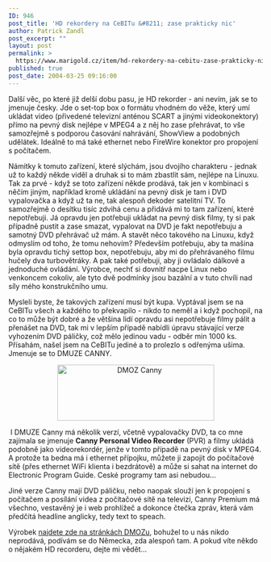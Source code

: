 ```yaml
---
ID: 946
post_title: 'HD rekordery na CeBITu &#8211; zase prakticky nic'
author: Patrick Zandl
post_excerpt: ""
layout: post
permalink: >
  https://www.marigold.cz/item/hd-rekordery-na-cebitu-zase-prakticky-nic
published: true
post_date: 2004-03-25 09:16:00
---
```

<P>Další věc, po které již delší dobu pasu, je HD rekorder - ani nevím, jak se to jmenuje česky. Jde o set-top box o formátu vhodném do věže, který umí ukládat video (přivedené televizní anténou SCART a jinými videokonektory) přímo na pevný disk nejlépe v MPEG4&#160;a z něj ho zase přehrávat, to vše samozřejmě s podporou časování nahrávání, ShowView a podobných udělátek. Ideálně to má také ethernet nebo FireWire konektor pro propojení s počítačem. </P>
<P>Námitky k tomuto zařízení, které slýchám, jsou dvojího charakteru - jednak už to každý někde viděl a druhak si to mám zbastlit sám, nejlépe na Linuxu. Tak za prvé - když se toto zařízení někde prodává, tak jen v kombinaci s něčím jiným, například kromě ukládání na pevný disk je tam i DVD vypalovačka a když už ta ne, tak alespoň dekoder satelitní TV. To samozřejmě o desítku tisíc zdvihá cenu a přidává mi to tam zařízení, které nepotřebuji. Já opravdu jen potřebuji ukládat na pevný disk filmy, ty si pak případně pustit a zase smazat, vypalovat na DVD je fakt nepotřebuju a samotný DVD přehrávač už mám. A stavět něco takového na Linuxu, když odmyslím od toho, že tomu nehovím? Především potřebuju, aby ta mašina byla opravdu tichý settop box, nepotřebuju, aby mi do přehrávaného filmu hučely dva turbovětráky. A pak také potřebuji, aby ji ovládalo dálkové a jednoduché ovládání. Výrobce, nechť si dovnitř nacpe Linux nebo venkoncem cokoliv, ale tyto dvě podmínky jsou bazální a v tuto chvíli nad síly mého konstrukčního umu. </P>
<P>Mysleli byste, že takových zařízení musí být kupa. Vyptával jsem se na CeBITu všech a každého to překvapilo - nikdo to neměl a i když pochopil, na co to může být dobré a že většina lidí opravdu asi nepotřebuje filmy pálit a přenášet na DVD, tak mi v lepším případě nabídli úpravu stávající verze vyhozením DVD páličky, což mělo jedinou vadu - odběr min 1000 ks. Přísahám, našel jsem na CeBITu jediné a to prolezlo s odřenýma ušima. Jmenuje se to DMUZE CANNY. </P>
<P align=center><IMG height=111 alt="DMOZ Canny" src="/wp-content/uploads/dmoz-canny.jpg" width=311></P>
<P>&#160;I DMUZE Canny má několik verzí, včetně vypalovačky DVD, ta co mne zajímala se jmenuje <STRONG>Canny Personal Video Recorder</STRONG> (PVR) a filmy ukládá podobně jako videorekordér, jenže v tomto případě na pevný disk v MPEG4. A protože ta bedna má i ethernet přípojku, můžete ji zapojit do počítačové sítě (přes ethernet WiFi klienta i bezdrátově) a může si sahat na internet do Electronic Program Guide. Ceské programy tam asi nebudou... </P>
<P>Jiné verze Canny mají DVD páličku, nebo naopak slouží jen k propojení s počítačem a posílání videa z počítačové sítě na televizi, Canny Premium má všechno, vestavěný je i web prohlížeč a dokonce čtečka zpráv, která vám předčítá headline anglicky, tedy text to speach. </P>
<P>Výrobek <A href="http://www.dmuze.com/product/canny_en.php" target=_blank>najdete zde na stránkách DMOZu</A>, bohužel to u nás nikdo neprodává, podívám se do Německa, zda alespoň tam. A pokud víte někdo o nějakém HD recorderu, dejte mi vědět...</P>